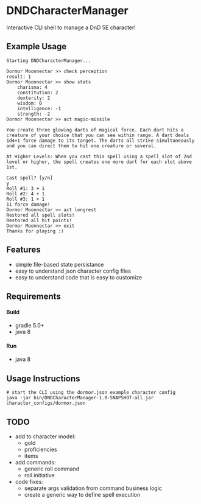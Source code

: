 # DNDCharacterManager
Interactive CLI shell to manage a DnD 5E character!

## Example Usage
```
Starting DNDCharacterManager...

Dormor Moonnectar >> check perception
result: 1
Dormor Moonnectar >> show stats
	charisma: 4
	constitution: 2
	dexterity: 2
	wisdom: 0
	intelligence: -1
	strength: -2
Dormor Moonnectar >> act magic-missile

You create three glowing darts of magical force. Each dart hits a creature of your choice that you can see within range. A dart deals 1d4+1 force damage to its target. The darts all strike simultaneously and you can direct them to hit one creature or several.

At Higher Levels: When you cast this spell using a spell slot of 2nd level or higher, the spell creates one more dart for each slot above 1st.

Cast spell? [y/n] 
y
Roll #1: 3 + 1
Roll #2: 4 + 1
Roll #3: 1 + 1
11 force damage!
Dormor Moonnectar >> act longrest
Restored all spell slots!
Restored all hit points!
Dormor Moonnectar >> exit
Thanks for playing :)
```
## Features
- simple file-based state persistance
- easy to understand json character config files
- easy to understand code that is easy to customize

## Requirements
#### Build
- gradle 5.0+
- java 8
#### Run
- java 8

## Usage Instructions
```
# start the CLI using the dormor.json example character config
java -jar bin/DNDCharacterManager-1.0-SNAPSHOT-all.jar character_configs/dormor.json
```

## TODO
- add to character model:
    - gold
    - proficiencies
    - items
- add commands:
    - generic roll command
    - roll initiative
- code fixes:
    - separate args validation from command business logic
    - create a generic way to define spell execution
